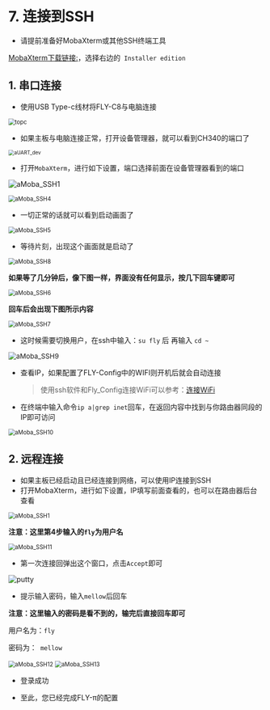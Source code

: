 

# 7. 连接到SSH

* 请提前准备好MobaXterm或其他SSH终端工具

[MobaXterm下载链接:](https://mobaxterm.mobatek.net/download-home-edition.html "点击即可跳转")，选择右边的`` Installer edition``

## 1. 串口连接

* 使用USB Type-c线材将FLY-C8与电脑连接

<img src="../../images/boards/fly_c8/topc.png" alt="topc" style="zoom:80%;" />

* 如果主板与电脑连接正常，打开设备管理器，就可以看到CH340的端口了

<img src="../../images/system/aUART_dev.png" alt="aUART_dev" style="zoom:70%;" />

* 打开``MobaXterm``，进行如下设置，端口选择前面在设备管理器看到的端口

![aMoba_SSH1](../../images/system/aMoba_SSH1.png)

<img src="../../images/system/aMoba_SSH4.png" alt="aMoba_SSH4" style="zoom:80%;" />

* 一切正常的话就可以看到启动画面了

<img src="../../images/system/aMoba_SSH5.png" alt="aMoba_SSH5" style="zoom:80%;" />



* 等待片刻，出现这个画面就是启动了

<img src="../../images/system/aMoba_SSH8.png" alt="aMoba_SSH8" style="zoom:80%;" />

​                    **如果等了几分钟后，像下图一样，界面没有任何显示，按几下回车键即可**

<img src="../../images/system/aMoba_SSH6.png" alt="aMoba_SSH6" style="zoom:80%;" />

**回车后会出现下图所示内容**

<img src="../../images/system/aMoba_SSH7.png" alt="aMoba_SSH7" style="zoom:80%;" />

* 这时候需要切换用户，在ssh中输入：``su fly`` 后 再输入 ``cd ~``

<img src="../../images/system/aMoba_SSH9.png" alt="aMoba_SSH9" style="zoom:95%;" />

* 查看IP，如果配置了FLY-Config中的WIFI则开机后就会自动连接

  > 使用ssh软件和Fly_Config连接WiFi可以参考：[连接WiFi](/board/fly_pi_v2/to_wifi "点击即可跳转")

* 在终端中输入命令```ip a|grep inet```回车，在返回内容中找到与你路由器同段的IP即可访问

<img src="../../images/system/aMoba_SSH10.png" alt="aMoba_SSH10" style="zoom:80%;" />



## 2. 远程连接

* 如果主板已经启动且已经连接到网络，可以使用IP连接到SSH
* 打开MobaXterm，进行如下设置，IP填写前面查看的，也可以在路由器后台查看

<img src="../../images/system/aMoba_SSH1.png" alt="aMoba_SSH1" style="zoom:80%;" />

**注意：这里第4步输入的``fly``为用户名**

<img src="../../images/system/aMoba_SSH11.png" alt="aMoba_SSH11" style="zoom:80%;" />



* 第一次连接回弹出这个窗口，点击``Accept``即可

![putty](../../images/system/ssh7.png ":no-zooom")

* 提示输入密码，输入```mellow```后回车

**注意：这里输入的密码是看不到的，输完后直接回车即可**

用户名为：``fly`` 

密码为：`` mellow``

<img src="../../images/system/aMoba_SSH12.png" alt="aMoba_SSH12" style="zoom:80%;" />

<img src="../../images/system/aMoba_SSH13.png" alt="aMoba_SSH13" style="zoom:80%;" />

* 登录成功

* 至此，您已经完成FLY-π的配置

